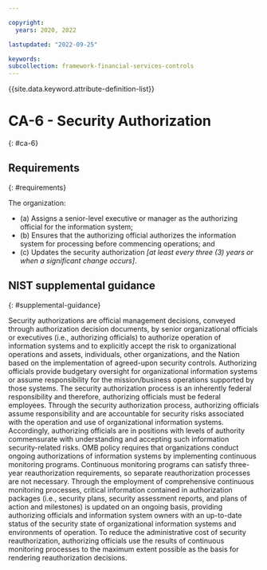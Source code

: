 ```yaml
---

copyright:
  years: 2020, 2022

lastupdated: "2022-09-25"

keywords: 
subcollection: framework-financial-services-controls
---
```


{{site.data.keyword.attribute-definition-list}}

         
# CA-6 - Security Authorization
{: #ca-6}

## Requirements
{: #requirements}

The organization:

- (a) Assigns a senior-level executive or manager as the authorizing official for the information system;
- (b) Ensures that the authorizing official authorizes the information system for processing before commencing operations; and
- (c) Updates the security authorization _[at least every three (3) years or when a significant change occurs]_.

## NIST supplemental guidance
{: #supplemental-guidance}

Security authorizations are official management decisions, conveyed through authorization decision documents, by senior organizational officials or executives (i.e., authorizing officials) to authorize operation of information systems and to explicitly accept the risk to organizational operations and assets, individuals, other organizations, and the Nation based on the implementation of agreed-upon security controls. Authorizing officials provide budgetary oversight for organizational information systems or assume responsibility for the mission/business operations supported by those systems. The security authorization process is an inherently federal responsibility and therefore, authorizing officials must be federal employees. Through the security authorization process, authorizing officials assume responsibility and are accountable for security risks associated with the operation and use of organizational information systems. Accordingly, authorizing officials are in positions with levels of authority commensurate with understanding and accepting such information security-related risks. OMB policy requires that organizations conduct ongoing authorizations of information systems by implementing continuous monitoring programs. Continuous monitoring programs can satisfy three-year reauthorization requirements, so separate reauthorization processes are not necessary. Through the employment of comprehensive continuous monitoring processes, critical information contained in authorization packages (i.e., security plans, security assessment reports, and plans of action and milestones) is updated on an ongoing basis, providing authorizing officials and information system owners with an up-to-date status of the security state of organizational information systems and environments of operation. To reduce the administrative cost of security reauthorization, authorizing officials use the results of continuous monitoring processes to the maximum extent possible as the basis for rendering reauthorization decisions.



